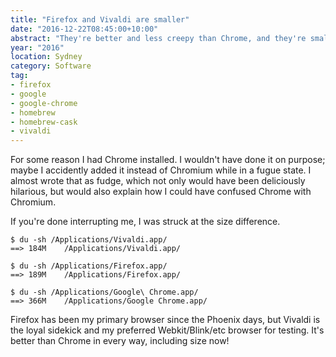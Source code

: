 ```yaml
---
title: "Firefox and Vivaldi are smaller"
date: "2016-12-22T08:45:00+10:00"
abstract: "They're better and less creepy than Chrome, and they're smaller!"
year: "2016"
location: Sydney
category: Software
tag:
- firefox
- google
- google-chrome
- homebrew
- homebrew-cask
- vivaldi
---
```

For some reason I had Chrome installed. I wouldn't have done it on purpose; maybe I accidently added it instead of Chromium while in a fugue state. I almost wrote that as fudge, which not only would have been deliciously hilarious, but would also explain how I could have confused Chrome with Chromium.

If you're done interrupting me, I was struck at the size difference.

    $ du -sh /Applications/Vivaldi.app/
    ==> 184M    /Applications/Vivaldi.app/
   
    $ du -sh /Applications/Firefox.app/
    ==> 189M    /Applications/Firefox.app/

    $ du -sh /Applications/Google\ Chrome.app/
    ==> 366M    /Applications/Google Chrome.app/

Firefox has been my primary browser since the Phoenix days, but Vivaldi is the loyal sidekick and my preferred Webkit/Blink/etc browser for testing. It's better than Chrome in every way, including size now!

